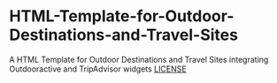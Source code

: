 # HTML-Template-for-Outdoor-Destinations-and-Travel-Sites
A HTML Template for Outdoor Destinations and Travel Sites integrating Outdooractive and TripAdvisor widgets
[LICENSE](license)
